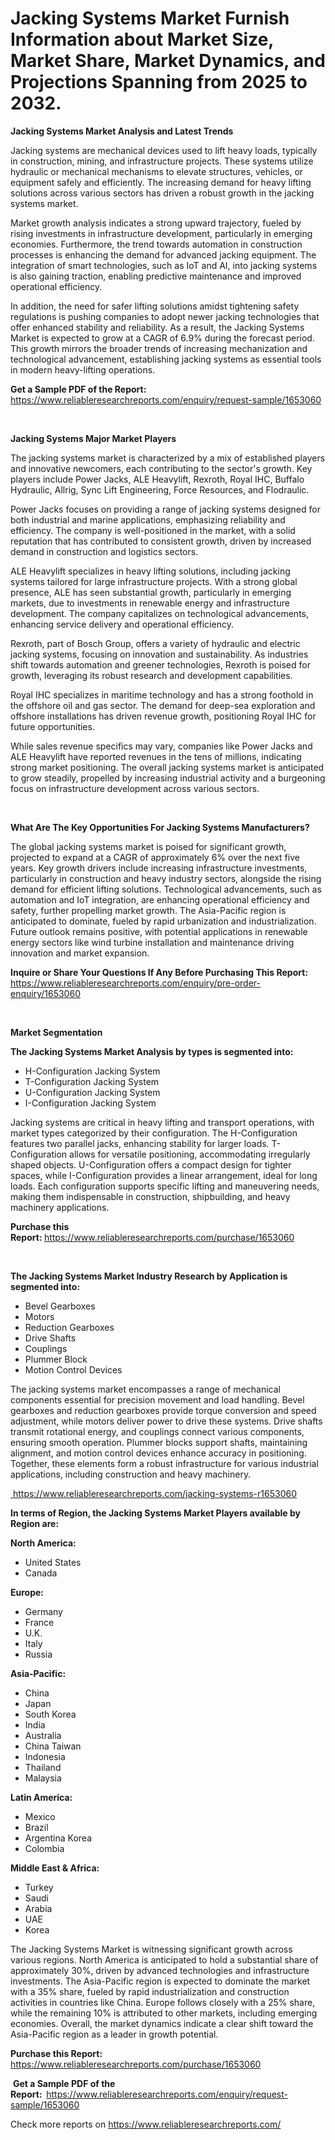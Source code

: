 <p><h1>Jacking Systems Market Furnish Information about Market Size, Market Share, Market Dynamics, and Projections Spanning from 2025 to 2032.</h1></p><p><strong>Jacking Systems Market Analysis and Latest Trends</strong></p>
<p><p>Jacking systems are mechanical devices used to lift heavy loads, typically in construction, mining, and infrastructure projects. These systems utilize hydraulic or mechanical mechanisms to elevate structures, vehicles, or equipment safely and efficiently. The increasing demand for heavy lifting solutions across various sectors has driven a robust growth in the jacking systems market.</p><p>Market growth analysis indicates a strong upward trajectory, fueled by rising investments in infrastructure development, particularly in emerging economies. Furthermore, the trend towards automation in construction processes is enhancing the demand for advanced jacking equipment. The integration of smart technologies, such as IoT and AI, into jacking systems is also gaining traction, enabling predictive maintenance and improved operational efficiency.</p><p>In addition, the need for safer lifting solutions amidst tightening safety regulations is pushing companies to adopt newer jacking technologies that offer enhanced stability and reliability. As a result, the Jacking Systems Market is expected to grow at a CAGR of 6.9% during the forecast period. This growth mirrors the broader trends of increasing mechanization and technological advancement, establishing jacking systems as essential tools in modern heavy-lifting operations.</p></p>
<p><strong>Get a Sample PDF of the Report:&nbsp;</strong> <a href="https://www.reliableresearchreports.com/enquiry/request-sample/1653060?utm_campaign=3265&utm_medium=2&utm_source=Github&utm_content=ia&utm_term=05032025&utm_id=jacking-systems">https://www.reliableresearchreports.com/enquiry/request-sample/1653060</a></p>
<p>&nbsp;</p>
<p><strong>Jacking Systems Major Market Players</strong></p>
<p><p>The jacking systems market is characterized by a mix of established players and innovative newcomers, each contributing to the sector's growth. Key players include Power Jacks, ALE Heavylift, Rexroth, Royal IHC, Buffalo Hydraulic, Allrig, Sync Lift Engineering, Force Resources, and Flodraulic. </p><p>Power Jacks focuses on providing a range of jacking systems designed for both industrial and marine applications, emphasizing reliability and efficiency. The company is well-positioned in the market, with a solid reputation that has contributed to consistent growth, driven by increased demand in construction and logistics sectors. </p><p>ALE Heavylift specializes in heavy lifting solutions, including jacking systems tailored for large infrastructure projects. With a strong global presence, ALE has seen substantial growth, particularly in emerging markets, due to investments in renewable energy and infrastructure development. The company capitalizes on technological advancements, enhancing service delivery and operational efficiency.</p><p>Rexroth, part of Bosch Group, offers a variety of hydraulic and electric jacking systems, focusing on innovation and sustainability. As industries shift towards automation and greener technologies, Rexroth is poised for growth, leveraging its robust research and development capabilities.</p><p>Royal IHC specializes in maritime technology and has a strong foothold in the offshore oil and gas sector. The demand for deep-sea exploration and offshore installations has driven revenue growth, positioning Royal IHC for future opportunities.</p><p>While sales revenue specifics may vary, companies like Power Jacks and ALE Heavylift have reported revenues in the tens of millions, indicating strong market positioning. The overall jacking systems market is anticipated to grow steadily, propelled by increasing industrial activity and a burgeoning focus on infrastructure development across various sectors.</p></p>
<p>&nbsp;</p>
<p><strong>What Are The Key Opportunities For Jacking Systems Manufacturers?</strong></p>
<p><p>The global jacking systems market is poised for significant growth, projected to expand at a CAGR of approximately 6% over the next five years. Key growth drivers include increasing infrastructure investments, particularly in construction and heavy industry sectors, alongside the rising demand for efficient lifting solutions. Technological advancements, such as automation and IoT integration, are enhancing operational efficiency and safety, further propelling market growth. The Asia-Pacific region is anticipated to dominate, fueled by rapid urbanization and industrialization. Future outlook remains positive, with potential applications in renewable energy sectors like wind turbine installation and maintenance driving innovation and market expansion.</p></p>
<p><strong>Inquire or Share Your Questions If Any Before Purchasing This Report:</strong> <a href="https://www.reliableresearchreports.com/enquiry/pre-order-enquiry/1653060?utm_campaign=3265&utm_medium=2&utm_source=Github&utm_content=ia&utm_term=05032025&utm_id=jacking-systems">https://www.reliableresearchreports.com/enquiry/pre-order-enquiry/1653060</a></p>
<p>&nbsp;</p>
<p><strong>Market Segmentation</strong></p>
<p><strong>The Jacking Systems Market Analysis by types is segmented into:</strong></p>
<p><ul><li>H-Configuration Jacking System</li><li>T-Configuration Jacking System</li><li>U-Configuration Jacking System</li><li>I-Configuration Jacking System</li></ul></p>
<p><p>Jacking systems are critical in heavy lifting and transport operations, with market types categorized by their configuration. The H-Configuration features two parallel jacks, enhancing stability for larger loads. T-Configuration allows for versatile positioning, accommodating irregularly shaped objects. U-Configuration offers a compact design for tighter spaces, while I-Configuration provides a linear arrangement, ideal for long loads. Each configuration supports specific lifting and maneuvering needs, making them indispensable in construction, shipbuilding, and heavy machinery applications.</p></p>
<p><strong>Purchase this Report:&nbsp;</strong><a href="https://www.reliableresearchreports.com/purchase/1653060?utm_campaign=3265&utm_medium=2&utm_source=Github&utm_content=ia&utm_term=05032025&utm_id=jacking-systems">https://www.reliableresearchreports.com/purchase/1653060</a></p>
<p>&nbsp;</p>
<p><strong>The Jacking Systems Market Industry Research by Application is segmented into:</strong></p>
<p><ul><li>Bevel Gearboxes</li><li>Motors</li><li>Reduction Gearboxes</li><li>Drive Shafts</li><li>Couplings</li><li>Plummer Block</li><li>Motion Control Devices</li></ul></p>
<p><p>The jacking systems market encompasses a range of mechanical components essential for precision movement and load handling. Bevel gearboxes and reduction gearboxes provide torque conversion and speed adjustment, while motors deliver power to drive these systems. Drive shafts transmit rotational energy, and couplings connect various components, ensuring smooth operation. Plummer blocks support shafts, maintaining alignment, and motion control devices enhance accuracy in positioning. Together, these elements form a robust infrastructure for various industrial applications, including construction and heavy machinery.</p></p>
<p><a href="https://www.reliableresearchreports.com/jacking-systems-r1653060?utm_campaign=3265&utm_medium=2&utm_source=Github&utm_content=ia&utm_term=05032025&utm_id=jacking-systems">&nbsp;https://www.reliableresearchreports.com/jacking-systems-r1653060</a></p>
<p><strong>In terms of Region, the Jacking Systems Market Players available by Region are:</strong></p>
<p>
    <p> <strong> North America: </strong>
        <ul>
            <li>United States</li>
            <li>Canada</li>
        </ul>
        </p> 
    <p> <strong> Europe: </strong>
        <ul>
            <li>Germany</li>
            <li>France</li>
            <li>U.K.</li>
            <li>Italy</li>
            <li>Russia</li>
        </ul>
        </p> 
    <p> <strong> Asia-Pacific: </strong>
        <ul>
            <li>China</li>
            <li>Japan</li>
            <li>South Korea</li>
            <li>India</li>
            <li>Australia</li>
            <li>China Taiwan</li>
            <li>Indonesia</li>
            <li>Thailand</li>
            <li>Malaysia</li>
        </ul>
        </p> 
    <p> <strong> Latin America: </strong>
        <ul>
            <li>Mexico</li>
            <li>Brazil</li>
            <li>Argentina Korea</li>
            <li>Colombia</li>
        </ul>
        </p> 
    <p> <strong> Middle East & Africa: </strong>
        <ul>
            <li>Turkey</li>
            <li>Saudi</li>
            <li>Arabia</li>
            <li>UAE</li>
            <li>Korea</li>
        </ul>
    </p>
    </p>
<p><p>The Jacking Systems Market is witnessing significant growth across various regions. North America is anticipated to hold a substantial share of approximately 30%, driven by advanced technologies and infrastructure investments. The Asia-Pacific region is expected to dominate the market with a 35% share, fueled by rapid industrialization and construction activities in countries like China. Europe follows closely with a 25% share, while the remaining 10% is attributed to other markets, including emerging economies. Overall, the market dynamics indicate a clear shift toward the Asia-Pacific region as a leader in growth potential.</p></p>
<p><strong>Purchase this Report: </strong><a href="https://www.reliableresearchreports.com/purchase/1653060?utm_campaign=3265&utm_medium=2&utm_source=Github&utm_content=ia&utm_term=05032025&utm_id=jacking-systems">https://www.reliableresearchreports.com/purchase/1653060</a></p>
<p>&nbsp;<strong>Get a Sample PDF of the Report:&nbsp;&nbsp;</strong><a href="https://www.reliableresearchreports.com/enquiry/request-sample/1653060?utm_campaign=3265&utm_medium=2&utm_source=Github&utm_content=ia&utm_term=05032025&utm_id=jacking-systems">https://www.reliableresearchreports.com/enquiry/request-sample/1653060</a></p>
<p><strong></strong></p>
<p>Check more reports on <a href="https://www.reliableresearchreports.com/?utm_campaign=3265&utm_medium=2&utm_source=Github&utm_content=ia&utm_term=05032025&utm_id=jacking-systems">https://www.reliableresearchreports.com/</a></p>